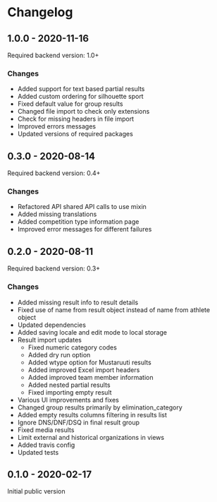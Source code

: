 # Changelog
## 1.0.0 - 2020-11-16
Required backend version: 1.0+

### Changes
- Added support for text based partial results
- Added custom ordering for silhouette sport
- Fixed default value for group results
- Changed file import to check only extensions
- Check for missing headers in file import
- Improved errors messages
- Updated versions of required packages

## 0.3.0 - 2020-08-14
Required backend version: 0.4+

### Changes
- Refactored API shared API calls to use mixin
- Added missing translations
- Added competition type information page
- Improved error messages for different failures

## 0.2.0 - 2020-08-11
Required backend version: 0.3+

### Changes
- Added missing result info to result details
- Fixed use of name from result object instead of name from athlete object
- Updated dependencies
- Added saving locale and edit mode to local storage
- Result import updates
  - Fixed numeric category codes
  - Added dry run option
  - Added wtype option for Mustaruuti results
  - Added improved Excel import headers
  - Added improved team member information
  - Added nested partial results
  - Fixed importing empty result
- Various UI improvements and fixes
- Changed group results primarily by elimination_category
- Added empty results columns filtering in results list
- Ignore DNS/DNF/DSQ in final result group
- Fixed media results
- Limit external and historical organizations in views
- Added travis config
- Updated tests

## 0.1.0 - 2020-02-17
Initial public version